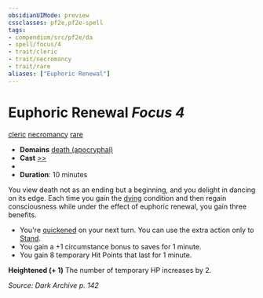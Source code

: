 ```yaml
---
obsidianUIMode: preview
cssclasses: pf2e,pf2e-spell
tags:
- compendium/src/pf2e/da
- spell/focus/4
- trait/cleric
- trait/necromancy
- trait/rare
aliases: ["Euphoric Renewal"]
---
```

# Euphoric Renewal *Focus 4*   
[cleric](rules/traits/cleric.md "Cleric Class Trait")  [necromancy](rules/traits/necromancy.md "Necromancy School Trait")  [rare](rules/traits/rare.md "Rare Rarity Trait")  

- **Domains** [death (apocryphal)](compendium/setting/domains.md#Death)
- **Cast** [>>](rules/core-rulebook/chapter-9-playing-the-game.md#Actions "Two-Action") 
- 
- **Duration**: 10 minutes

You view death not as an ending but a beginning, and you delight in dancing on its edge. Each time you gain the [dying](rules/conditions.md#Dying) condition and then regain consciousness while under the effect of euphoric renewal, you gain three benefits.

- You're [quickened](rules/conditions.md#Quickened) on your next turn. You can use the extra action only to [Stand](rules/actions/stand.md).
- You gain a +1 circumstance bonus to saves for 1 minute.
- You gain 8 temporary Hit Points that last for 1 minute.

**Heightened (+ 1)** The number of temporary HP increases by 2.

*Source: Dark Archive p. 142*